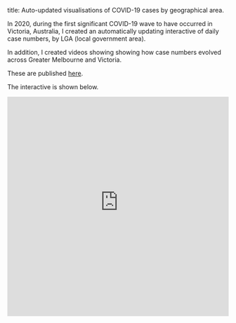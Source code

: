 title: Auto-updated visualisations of COVID-19 cases by geographical area.

In 2020, during the first significant COVID-19 wave to have occurred in Victoria, Australia, I created an automatically updating interactive of daily case numbers, by LGA (local government area). 

In addition, I created videos showing showing how case numbers evolved across Greater Melbourne and Victoria. 

These are published [here](https://amanjitgill.com/covid_vic_2020/). 

The interactive is shown below.

<iframe src="https://orca-app-5kasr.ondigitalocean.app" title="COVID-19 cases by LGA" width=100% height=500px style="border:none;"></iframe>



